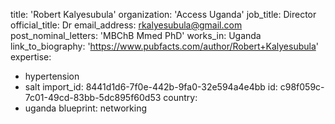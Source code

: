 title: 'Robert Kalyesubula'
organization: 'Access Uganda'
job_title: Director
official_title: Dr
email_address: rkalyesubula@gmail.com
post_nominal_letters: 'MBChB Mmed PhD'
works_in: Uganda
link_to_biography: 'https://www.pubfacts.com/author/Robert+Kalyesubula'
expertise:
  - hypertension
  - salt
import_id: 8441d1d6-7f0e-442b-9fa0-32e594a4e4bb
id: c98f059c-7c01-49cd-83bb-5dc895f60d53
country:
  - uganda
blueprint: networking
